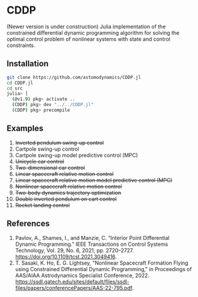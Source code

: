 # CDDP

(Newer version is under construction)
Julia implementation of the constrained differential dynamic programming algorithm for solving the optimal control problem of nonlinear systems with state and control constraints.

## Installation
```zsh
git clone https://github.com/astomodynamics/CDDP.jl
cd CDDP.jl
cd src
julia> ]
  (@v1.9) pkg> activate ..
  (CDDP) pkg> dev "../../CDDP.jl"
  (CDDP) pkg> precompile
```

## Examples
1. ~~Inverted pendulum swing-up control~~
3. Cartpole swing-up control
4. Cartpole swing-up model predictive control (MPC)
5. ~~Unicycle car control~~
6. ~~Two-dimensional car control~~
7. ~~Linear spacecraft relative motion control~~
8. ~~Linear spacecraft relative motion model predictive control (MPC)~~
9. ~~Nonlinear spacecraft relative motion control~~
10. ~~Two-body dynamics trajectory optimization~~
11. ~~Double inverted pendulum on cart control~~
12. ~~Rocket landing control~~

## References
1. Pavlov, A., Shames, I., and Manzie, C. “Interior Point Differential Dynamic Programming.” IEEE Transactions on Control Systems Technology, Vol. 29, No. 6, 2021, pp. 2720–2727. https://doi.org/10.1109/tcst.2021.3049416.
2. T. Sasaki, K. Ho, E. G. Lightsey, "Nonlinear Spacecraft Formation Flying using Constrained Differential Dynamic Programming," in Proceedings of AAS/AIAA Astrodynamics Specialist Conference, 2022. https://ssdl.gatech.edu/sites/default/files/ssdl-files/papers/conferencePapers/AAS-22-795.pdf.
